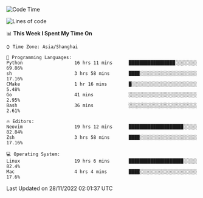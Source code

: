 <!--START_SECTION:waka-->
![Code Time](http://img.shields.io/badge/Code%20Time-1%2C026%20hrs%2051%20mins-blue)

![Lines of code](https://img.shields.io/badge/From%20Hello%20World%20I%27ve%20Written-24%20Thousand%20lines%20of%20code-blue)

📊 **This Week I Spent My Time On** 

```text
⌚︎ Time Zone: Asia/Shanghai

💬 Programming Languages: 
Python                   16 hrs 11 mins      █████████████████░░░░░░░░   69.86% 
sh                       3 hrs 58 mins       ████░░░░░░░░░░░░░░░░░░░░░   17.16% 
CMake                    1 hr 16 mins        █░░░░░░░░░░░░░░░░░░░░░░░░   5.48% 
Go                       41 mins             ░░░░░░░░░░░░░░░░░░░░░░░░░   2.95% 
Bash                     36 mins             ░░░░░░░░░░░░░░░░░░░░░░░░░   2.61%

🔥 Editors: 
Neovim                   19 hrs 12 mins      ████████████████████░░░░░   82.84% 
Zsh                      3 hrs 58 mins       ████░░░░░░░░░░░░░░░░░░░░░   17.16%

💻 Operating System: 
Linux                    19 hrs 6 mins       ████████████████████░░░░░   82.4% 
Mac                      4 hrs 4 mins        ████░░░░░░░░░░░░░░░░░░░░░   17.6%

```


 Last Updated on 28/11/2022 02:01:37 UTC
<!--END_SECTION:waka-->
